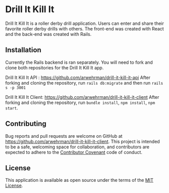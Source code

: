 # Drill It Kill It

Drill It Kill It is a roller derby drill application. Users can enter and share their favorite roller derby drills with others. The front-end was created with React and the back-end was created with Rails.

## Installation

Currently the Rails backend is ran separately. You will need to fork and clone both repositories for the Drill It Kill It app.

Drill It Kill It API : https://github.com/arwehrman/drill-it-kill-it-api
After forking and cloning the repository, run `rails db:migrate` and then run `rails s -p 3001`

Drill It Kill It Client: https://github.com/arwehrman/drill-it-kill-it-client
After forking and cloning the repository, run `bundle install`, `npm install`, `npm start`.

## Contributing
Bug reports and pull requests are welcome on GitHub at https://github.com/arwehrman/drill-it-kill-it-client. This project is intended to be a safe, welcoming space for collaboration, and contributors are expected to adhere to the [Contributor Covenant](http://contributor-covenant.org) code of conduct.

## License
This application is available as open source under the terms of the [MIT License](http://opensource.org/licenses/MIT).
